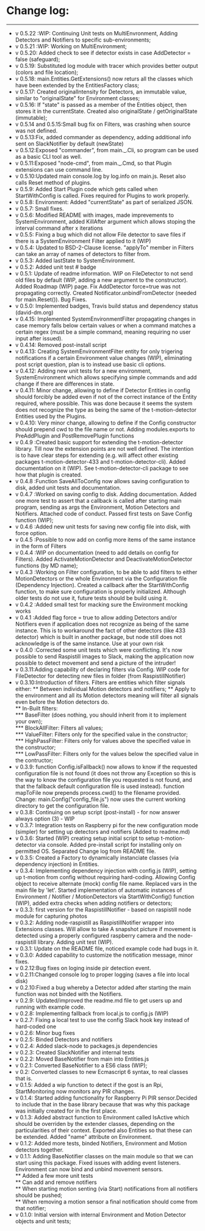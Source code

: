# Change log:

***  
* v 0.5.22 :WIP: Continuing Unit tests on MultiEnvronment, Adding Detectors and Notifiers to specific sub-environments;  
* v 0.5.21 :WIP: Working on MultiEnvironment;   
* v 0.5.20: Added check to see if detector exists in case AddDetector = false (safeguard);  
* v 0.5.19: Substituted log module with tracer which provides better output (colors and file location);  
* v 0.5.18: main.Entities.GetExtensions() now returs all the classes which have been extended by the EntitiesFactory class;  
* v 0.5.17: Created originalIntensity for Detectors, an immutable value, similar to "originalState" for Environment classes;  
* v 0.5.16: If "state" is passed as a member of the Entities object, then stores it in the currentState. Created also originalState / getOriginalState (immutable);  
* v 0.5.14 and 0.5.15:Small bug fix on Filters, was crashing when source was not defined.  
* v 0.5.13:Fix, added commander as dependency, adding additional info sent on SlackNotifier by default (newState)  
* v 0.5.12:Exposed "commander", from main._.Cli, so program can be used as a basic CLI tool as well.  
* v 0.5.11:Exposed "node-cmd", from main._.Cmd, so that Plugin extensions can use command line.  
* v 0.5.10:Updated main console.log by log.info on main.js. Reset also calls Reset method of plugins.  
* v 0.5.9: Added Start Plugin code which gets called when StartWithConfig is called. Fixes required for Plugins to work properly.  
* v 0.5.8: Environment: Added "currentState" as part of serialized JSON.  
* v 0.5.7: Small fixes.  
* v 0.5.6: Modified README with images, made imprevements to SystemEnvironment, added KillAfter argument which allows stoping the interval command after x iterations   
* v 0.5.5: Fixing a bug which did not allow File detector to save files if there is a SystemEnvironment Filter applied to it (WIP)  
* v 0.5.4: Updated to BSD-2-Clause license. "applyTo" member in Filters can take an array of names of detectors to filter from.  
* v 0.5.3: Added lastState to SystemEnvironment.  
* v 0.5.2: Added unit test # badge  
* v 0.5.1: Update of readme information. WIP on FileDetector to not send old files by default (WIP, adding a new argument to the constructor). Added Roadmap (WIP) page. Fix AddDetector force=true was not propagating correctly. Created Notificator.unbindFromDetector (needed for main.Reset()). Bug Fixes.  
* v 0.5.0: Implemented badges, Travis build status and dependency status (david-dm.org)  
* v 0.4.15: Implemented SystemEnvironmentFilter propagating changes in case memory falls below certain values or when a command matches a certain regex (must be a simple command, meaning requiring no user input after issued).  
* v 0.4.14: Removed post-install script  
* v 0.4.13: Creating SystemEnvironmentFilter entity for only trigering notifications if a certain Environment value changes (WIP), eliminating post script question, plan is to instead use basic cli options. 
* v 0.4.12: Adding new unit tests for a new environment, SystemEnvironment which allows specifying simple commands and add change if there are differences in state.  
* v 0.4.11: Minor change, allowing to define if Detector Entities in config should forcibly be added even if not of the correct instance of the Entity required, where possible. This was done because it seems the system does not recognize the type as being the same of the t-motion-detector Entities used by the Plugins.
* v 0.4.10: Very minor change, allowing to define if the Config constructor should prepend cwd to the file name or not. Adding modules.exports to PreAddPlugin and PostRemovePlugin functions
* v 0.4.9 :Created basic support for extending the t-motion-detector library. Till now the extension points are not well defined. The intention is to have clear steps for extending (e.g. will affect other
existing packages t-motion-detector-433 and t-motion-detector-cli). Added documentation on it (WIP). See t-motion-detector-cli package to see how that plugin is created.
* v 0.4.8 :Function SaveAllToConfig now allows saving configuration to disk, added unit tests and documentation.
* v 0.4.7 :Worked on saving config to disk. Adding documentation. Added one more test to assert that a callback is called after starting main program, sending as args the Environment, Motion Detectors and Notifiers. Attached code of conduct. Passed first tests on Save Config function (WIP);
* v 0.4.6 :Added new unit tests for saving new config file into disk, with force option.  
* v 0.4.5 :Possible to now add on config more items of the same instance in the form of Filters  
* v 0.4.4 :WIP on documentation (need to add details on config for Filters). Added ActivateMotionDetector and
DeactivateMotionDetector functions (by MD name);  
* v 0.4.3 :Working on Filter configuration, to be able to add filters to either MotionDetectors or the whole
Environment via the Configuration file (Dependency Injection). Created a callback after the StartWithConfig
function, to make sure configuration is properly initialized. Although older tests do not use it, future tests
should be build using it.  
* v 0.4.2 :Added small test for macking sure the Environment mocking works  
* v 0.4.1 :Added flag force = true to allow adding Detectors and/or Notifiers even if application does not recognize as being of the same instance. This is to workaround the fact of other detectors (like 433 detector) which is built in another package, but node still does not acknowledge is of the same instance. Use at your own risk  
* v 0.4.0 :Corrected some unit tests which were conflicting. It's now possible to send Raspistill images to Slack, making the application now possible to detect movement and send a picture of the intruder!
* v 0.3.11:Adding capability of declaring filters via Config. WIP code for FileDetector for detecting new files in folder (from RaspistillNotifier)
* v 0.3.10:Introduction of filters. Filters are entities which filter signals either: 
** Between individual Motion detectors and notifiers; 
** Apply to the environment and all its Motion detectors meaning will filter all signals even before the Motion detectors do.  
  ** In-Built filters:  
    *** BaseFilter (does nothing, you should inherit from it to implement your own);  
    *** BlockAllFilter: Filters all values;  
    *** ValueFilter: Filters only for the specified value in the constructor;  
    *** HighPassFilter: Filters only for values above the specified value in the constructor;  
    *** LowPassFilter: Filters only for the values below the specified value in the contructor;  
* v 0.3.9: function Config.isFallback() now allows to know if the requested configuration file is not found (it does not throw any Exception so this is the way to know the configuration file you requested is not found, and that the fallback default configuration file is used instead). function mapToFile now prepends process.cwd() to the filename provided. Change: main.Config("config_file.js") now uses the current working directory to get the configuration file.  
* v 0.3.8: Continuing on setup script (post-install) - for now answer always option (3) - WIP  
* v 0.3.7: Integration tests on Raspberry pi for the new configuration mode (simpler) for setting up detectors and notifiers (Added to readme.md)  
* v 0.3.6: Started (WIP) creating setup initial script to setup t-motion-detector via console. Added pre-install script for installing only on permitted OS. Separated Change log from README file.  
* v 0.3.5: Created a Factory to dynamically instanciate classes (via dependency injection) in Entities.  
* v 0.3.4: Implementing dependency injection with config.js (WIP), setting up t-motion from config without requiring hard-coding. Allowing Config object to receive alternate (mock) config file name. Replaced vars
in the main file by 'let'. Started implementation of automatic instances of Environment / Notifier / 
MotionDetectors via StartWithConfig() function (WIP), added extra checks when adding notifiers or detectors;  
* v 0.3.3: first version for the RaspistillNotifier - based on raspistill node module for capturing photos  
* v 0.3.2: Adding node-raspistill as RaspistillNotifier wrapper into Extensions classes. Will allow to take
A snapshot picture if movement is detected using a properly configured raspberry camera and the
node-raspistill library. Adding unit test (WIP).  
* v 0.3.1: Update on the README file, noticed example code had bugs in it.  
* v 0.3.0: Added capability to customize the notification message, minor fixes.  
* v 0.2.12:Bug fixes on loging inside pir detection event.  
* v 0.2.11:Changed console log to proper logging (saves a file into local disk)  
* v 0.2.10:Fixed a bug whereby a Detector added after starting the main function was not binded with the Notifiers.  
* v 0.2.9: Updated/improved the readme.md file to get users up and running with example code.  
* v 0.2.8: Implementing fallback from local.js to config.js (WIP)  
* v 0.2.7: Fixing a local test to use the config Slack hook key instead of hard-coded one  
* v 0.2.6: Minor bug fixes  
* v 0.2.5: Binded Detectors and notifiers  
* v 0.2.4: Added slack-node to packages.js dependencies  
* v 0.2.3: Created SlackNotifier and internal tests  
* v 0.2.2: Moved BaseNotifier from main into Entities.js  
* v 0.2.1: Converted BaseNotifier to a ES6 class (WIP);  
* v 0.2: Converted classes to new Ecmascript 6 syntax, to real classes that is.  
* v 0.1.5: Added a wip function to detect if the gost is an Rpi, StartMonitoring now monitors any PIR changes.  
* v 0.1.4: Started adding functionality for Raspberry Pi PIR sensor.Decided to include that in the base library because that was why this package was initially created for in the first place.  
* v 0.1.3: Added abstract function to Environment called IsActive which should be overriden by the extender classes, depending on the particularities of their context. Exported also Entities so that these can be extended. Added "name" attribute on Environment.  
* v 0.1.2: Added more tests, binded Notifiers, Environment and Motion detectors together.  
* v 0.1.1: Adding BaseNotifier classes on the main module so that we can start using this package. Fixed issues with adding event listeners. Environment can now bind and unbind movement sensors.  
  ** Added a few more unit tests  
  ** Can add and remove notifiers  
  ** When starting motion senting (via Start) notifications from all notifiers should be pushed;  
  ** When removing a motion sensor a final notification should come from that notifier;  
* v 0.1.0: Initial version with internal Environment and Motion Detector objects and unit tests;